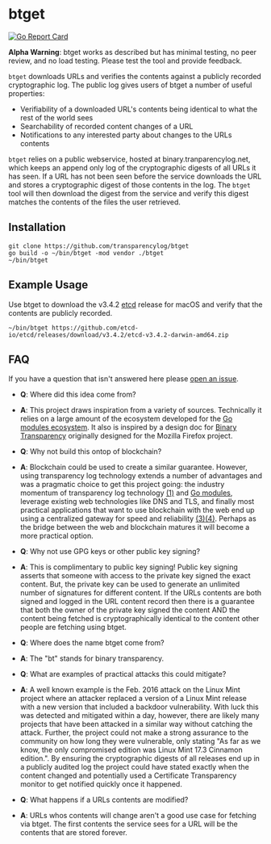 # btget

[![Go Report Card](https://goreportcard.com/badge/github.com/transparencylog/btget)](https://goreportcard.com/report/github.com/transparencylog/btget)

**Alpha Warning**: btget works as described but has minimal testing, no peer review, and no load testing. Please test the tool and provide feedback.

`btget` downloads URLs and verifies the contents against a publicly recorded cryptographic log. The public log gives users of btget a number of useful properties:

- Verifiability of a downloaded URL's contents being identical to what the rest of the world sees
- Searchability of recorded content changes of a URL
- Notifications to any interested party about changes to the URLs contents

`btget` relies on a public webservice, hosted at binary.tranparencylog.net, which keeps an append only log of the cryptographic digests of all URLs it has seen. If a URL has not been seen before the service downloads the URL and stores a cryptographic digest of those contents in the log. The `btget` tool will then download the digest from the service and verify this digest matches the contents of the files the user retrieved.

## Installation

```
git clone https://github.com/transparencylog/btget
go build -o ~/bin/btget -mod vendor ./btget
~/bin/btget
```

## Example Usage

Use btget to download the v3.4.2 [etcd](https://etcd.io) release for macOS and verify that the contents are publicly recorded.

```
~/bin/btget https://github.com/etcd-io/etcd/releases/download/v3.4.2/etcd-v3.4.2-darwin-amd64.zip
```

## FAQ

If you have a question that isn't answered here please [open an issue](https://github.com/transparencylog/btget/issues/new). 

- **Q**: Where did this idea come from?
- **A**: This project draws inspiration from a variety of sources. Technically it relies on a large amount of the ecosystem developed for the [Go modules ecosystem](https://proxy.golang.org). It also is inspired by a design doc for [Binary Transparency](https://wiki.mozilla.org/Security/Binary_Transparency) originally designed for the Mozilla Firefox project. 

- **Q**: Why not build this ontop of blockchain?
- **A**: Blockchain could be used to create a similar guarantee. However, using transparency log technology extends a number of advantages and was a pragmatic choice to get this project going: the industry momentum of transparency log technology [(1)](https://ct.cloudflare.com/about) and [Go modules](https://proxy.golang.org), leverage existing web technologies like DNS and TLS, and finally most practical applications that want to use blockchain with the web end up using a centralized gateway for speed and reliability [(3)](https://blog.cloudflare.com/cloudflare-ethereum-gateway/)[(4)](https://infura.io/docs/ethereum/json-rpc/eth_blockNumber). Perhaps as the bridge between the web and blockchain matures it will become a more practical option.

- **Q**: Why not use GPG keys or other public key signing?
- **A**: This is complimentary to public key signing! Public key signing asserts that someone with access to the private key signed the exact content. But, the private key can be used to generate an unlimited number of signatures for different content. If the URLs contents are both signed and logged in the URL content record then there is a guarantee that both the owner of the private key signed the content AND the content being fetched is cryptographically identical to the content other people are fetching using btget.

- **Q**: Where does the name btget come from?
- **A**: The "bt" stands for binary transparency.

- **Q**: What are examples of practical attacks this could mitigate?
- **A**: A well known example is the Feb. 2016 attack on the Linux Mint project where an attacker replaced a version of a Linux Mint release with a new version that included a backdoor vulnerability. With luck this was detected and mitigated within a day, however, there are likely many projects that have been attacked in a similar way without catching the attack. Further, the project could not make a strong assurance to the community on how long they were vulnerable, only stating "As far as we know, the only compromised edition was Linux Mint 17.3 Cinnamon edition.". By ensuring the cryptographic digests of all releases end up in a publicly audited log the project could have stated exactly when the content changed and potentially used a Certificate Transparency monitor to get notified quickly once it happened.

- **Q**: What happens if a URLs contents are modified?
- **A**: URLs whos contents will change aren't a good use case for fetching via btget. The first contents the service sees for a URL will be the contents that are stored forever.
